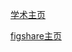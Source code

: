 [学术主页](https://www.researchgate.net/profile/Jiayao-Zheng "Researchgate")

[figshare主页](https://figshare.com/authors/Nick/18343002)

